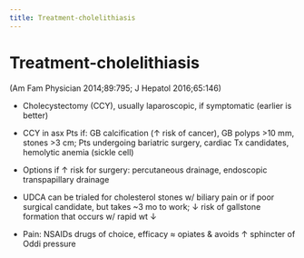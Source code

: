 ```yaml
---
title: Treatment-cholelithiasis
---
```

# Treatment-cholelithiasis

 (Am Fam Physician 2014;89:795; J Hepatol 2016;65:146)

* Cholecystectomy (CCY), usually laparoscopic, if symptomatic (earlier is better)

* CCY in asx Pts if: GB calcification (↑ risk of cancer), GB polyps >10 mm, stones >3 cm; Pts undergoing bariatric surgery, cardiac Tx candidates, hemolytic anemia (sickle cell)

* Options if ↑ risk for surgery: percutaneous drainage, endoscopic transpapillary drainage

* UDCA can be trialed for cholesterol stones w/ biliary pain or if poor surgical candidate, but takes ~3 mo to work; ↓ risk of gallstone formation that occurs w/ rapid wt ↓

* Pain: NSAIDs drugs of choice, efficacy ≈ opiates & avoids ↑ sphincter of Oddi pressure
